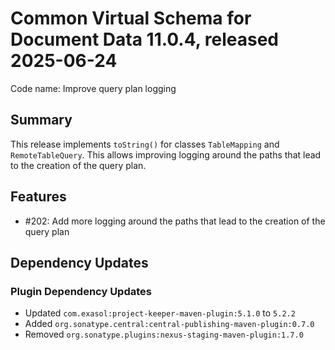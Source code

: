 # Common Virtual Schema for Document Data 11.0.4, released 2025-06-24

Code name: Improve query plan logging

## Summary

This release implements `toString()` for classes `TableMapping` and `RemoteTableQuery`. This allows improving logging around the paths that lead to the creation of the query plan.

## Features

* #202: Add more logging around the paths that lead to the creation of the query plan

## Dependency Updates

### Plugin Dependency Updates

* Updated `com.exasol:project-keeper-maven-plugin:5.1.0` to `5.2.2`
* Added `org.sonatype.central:central-publishing-maven-plugin:0.7.0`
* Removed `org.sonatype.plugins:nexus-staging-maven-plugin:1.7.0`
